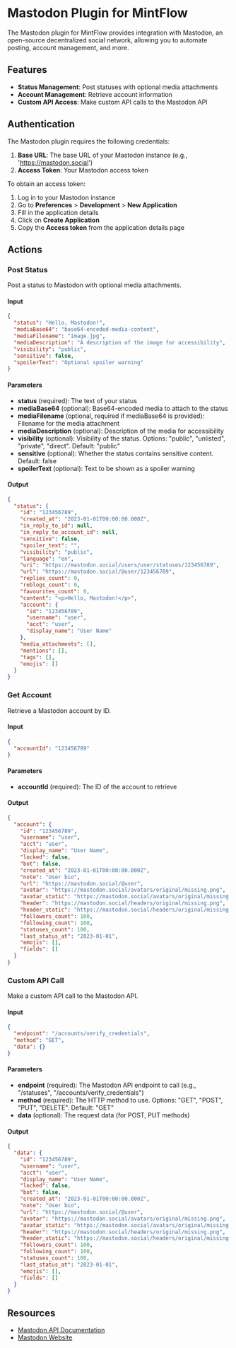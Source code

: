 # Mastodon Plugin for MintFlow

The Mastodon plugin for MintFlow provides integration with Mastodon, an open-source decentralized social network, allowing you to automate posting, account management, and more.

## Features

- **Status Management**: Post statuses with optional media attachments
- **Account Management**: Retrieve account information
- **Custom API Access**: Make custom API calls to the Mastodon API

## Authentication

The Mastodon plugin requires the following credentials:

1. **Base URL**: The base URL of your Mastodon instance (e.g., 'https://mastodon.social')
2. **Access Token**: Your Mastodon access token

To obtain an access token:

1. Log in to your Mastodon instance
2. Go to **Preferences** > **Development** > **New Application**
3. Fill in the application details
4. Click on **Create Application**
5. Copy the **Access token** from the application details page

## Actions

### Post Status

Post a status to Mastodon with optional media attachments.

#### Input

```json
{
  "status": "Hello, Mastodon!",
  "mediaBase64": "base64-encoded-media-content",
  "mediaFilename": "image.jpg",
  "mediaDescription": "A description of the image for accessibility",
  "visibility": "public",
  "sensitive": false,
  "spoilerText": "Optional spoiler warning"
}
```

#### Parameters

- **status** (required): The text of your status
- **mediaBase64** (optional): Base64-encoded media to attach to the status
- **mediaFilename** (optional, required if mediaBase64 is provided): Filename for the media attachment
- **mediaDescription** (optional): Description of the media for accessibility
- **visibility** (optional): Visibility of the status. Options: "public", "unlisted", "private", "direct". Default: "public"
- **sensitive** (optional): Whether the status contains sensitive content. Default: false
- **spoilerText** (optional): Text to be shown as a spoiler warning

#### Output

```json
{
  "status": {
    "id": "123456789",
    "created_at": "2023-01-01T00:00:00.000Z",
    "in_reply_to_id": null,
    "in_reply_to_account_id": null,
    "sensitive": false,
    "spoiler_text": "",
    "visibility": "public",
    "language": "en",
    "uri": "https://mastodon.social/users/user/statuses/123456789",
    "url": "https://mastodon.social/@user/123456789",
    "replies_count": 0,
    "reblogs_count": 0,
    "favourites_count": 0,
    "content": "<p>Hello, Mastodon!</p>",
    "account": {
      "id": "123456789",
      "username": "user",
      "acct": "user",
      "display_name": "User Name"
    },
    "media_attachments": [],
    "mentions": [],
    "tags": [],
    "emojis": []
  }
}
```

### Get Account

Retrieve a Mastodon account by ID.

#### Input

```json
{
  "accountId": "123456789"
}
```

#### Parameters

- **accountId** (required): The ID of the account to retrieve

#### Output

```json
{
  "account": {
    "id": "123456789",
    "username": "user",
    "acct": "user",
    "display_name": "User Name",
    "locked": false,
    "bot": false,
    "created_at": "2023-01-01T00:00:00.000Z",
    "note": "User bio",
    "url": "https://mastodon.social/@user",
    "avatar": "https://mastodon.social/avatars/original/missing.png",
    "avatar_static": "https://mastodon.social/avatars/original/missing.png",
    "header": "https://mastodon.social/headers/original/missing.png",
    "header_static": "https://mastodon.social/headers/original/missing.png",
    "followers_count": 100,
    "following_count": 100,
    "statuses_count": 100,
    "last_status_at": "2023-01-01",
    "emojis": [],
    "fields": []
  }
}
```

### Custom API Call

Make a custom API call to the Mastodon API.

#### Input

```json
{
  "endpoint": "/accounts/verify_credentials",
  "method": "GET",
  "data": {}
}
```

#### Parameters

- **endpoint** (required): The Mastodon API endpoint to call (e.g., "/statuses", "/accounts/verify_credentials")
- **method** (required): The HTTP method to use. Options: "GET", "POST", "PUT", "DELETE". Default: "GET"
- **data** (optional): The request data (for POST, PUT methods)

#### Output

```json
{
  "data": {
    "id": "123456789",
    "username": "user",
    "acct": "user",
    "display_name": "User Name",
    "locked": false,
    "bot": false,
    "created_at": "2023-01-01T00:00:00.000Z",
    "note": "User bio",
    "url": "https://mastodon.social/@user",
    "avatar": "https://mastodon.social/avatars/original/missing.png",
    "avatar_static": "https://mastodon.social/avatars/original/missing.png",
    "header": "https://mastodon.social/headers/original/missing.png",
    "header_static": "https://mastodon.social/headers/original/missing.png",
    "followers_count": 100,
    "following_count": 100,
    "statuses_count": 100,
    "last_status_at": "2023-01-01",
    "emojis": [],
    "fields": []
  }
}
```

## Resources

- [Mastodon API Documentation](https://docs.joinmastodon.org/api/)
- [Mastodon Website](https://joinmastodon.org/)

